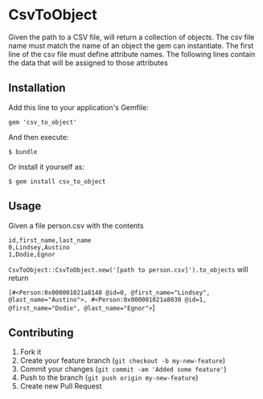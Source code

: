 # CsvToObject

Given the path to a CSV file, will return a collection of objects. The csv file name must match the name of an object the gem can instantiate. The first line of the csv file must define attribute names. The following lines contain the data that will be assigned to those attributes

## Installation

Add this line to your application's Gemfile:

    gem 'csv_to_object'

And then execute:

    $ bundle

Or install it yourself as:

    $ gem install csv_to_object

## Usage

Given a file person.csv with the contents

  `id,first_name,last_name`  
  `0,Lindsey,Austino`  
  `1,Dodie,Egnor`

  `CsvToObject::CsvToObject.new('[path to person.csv]').to_objects` will return 

  `[#<Person:0x000001021a8148 @id=0, @first_name="Lindsey", @last_name="Austino">, #<Person:0x000001021a8030 @id=1, @first_name="Dodie", @last_name="Egnor">`]

## Contributing

1. Fork it
2. Create your feature branch (`git checkout -b my-new-feature`)
3. Commit your changes (`git commit -am 'Added some feature'`)
4. Push to the branch (`git push origin my-new-feature`)
5. Create new Pull Request